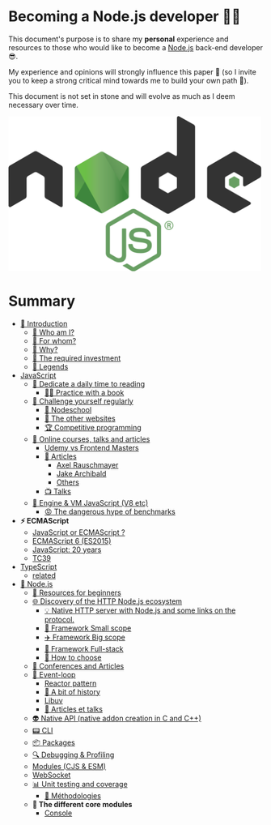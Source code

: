 # Becoming a Node.js developer 🐢🚀

This document's purpose is to share my **personal** experience and resources to those who would like to
become a [Node.js](https://nodejs.org/fr/) back-end developer 😎.

My experience and opinions will strongly influence this paper 👿 (so I invite you to keep a strong critical mind towards me to build your own path 🐤).

This document is not set in stone and will evolve as much as I deem necessary over time.

<img src="../assets/nodejs_logo.png" alt="Logo de Node.js" width="500">

# Summary

- [👋 Introduction](./chapters/introduction/introduction.md)
    - [👀 Who am I?](./chapters/introduction/introduction.md#-Who-am-I-)
    - [👊 For whom?](./chapters/introduction/introduction.md#-For-whom-)
    - [💬 Why?](./chapters/introduction/introduction.md#-Why-)
    - [😬 The required investment](./chapters/introduction/introduction.md#-The-required-investment-)
    - [📌 Legends](./chapters/introduction/introduction.md#📌-legends)
- [JavaScript](./chapters/javascript/introduction.md)
  - [📕 Dedicate a daily time to reading](./chapters/javascript/reading.md)
    - [📖📐 Practice with a book](./chapters/javascript/reading.md#📖📐-practice-with-a-book)
  - [💪 Challenge yourself regularly](./chapters/javascript/challenge.md)
    - [🏫 Nodeschool](./chapters/javascript/challenge.md#🏫-nodeschool)
    - [🔎 The other websites](./chapters/javascript/challenge.md#🔎-the-other-websites)
    - [🏆 Competitive programming](./chapters/javascript/challenge.md#🏆-competitive-programming)
  - [🌌 Online courses, talks and articles](./chapters/javascript/online-courses-talks-articles.md)
    - [Udemy vs Frontend Masters](./chapters/javascript/online-courses-talks-articles.md#udemy-vs-frontend-masters)
    - [📄 Articles](./chapters/javascript/online-courses-talks-articles.md#📄-articles)
      - [Axel Rauschmayer](./chapters/javascript/online-courses-talks-articles.md#uaxel-rauschmayeru)
      - [Jake Archibald](./chapters/javascript/online-courses-talks-articles.md#ujake-archibaldu)
      - [Others](./chapters/javascript/online-courses-talks-articles.md#uother-articlesu)
    - [📺 Talks](./chapters/javascript/online-courses-talks-articles.md#📺-talks)
  - [🔧 Engine & VM JavaScript (V8 etc)](./chapters/javascript/VM.md)
    - [😡 The dangerous hype of benchmarks](./chapters/javascript/VM.md#😡-the-dangerous-hype-of-benchmarks)
- **⚡ ECMAScript**
  - [JavaScript or ECMAScript ?](./chapters/ecmascript/javascript-or-ecmascript.md)
  - [ECMAScript 6 (ES2015)](./chapters/ecmascript/ecmascript-6.md)
  - [JavaScript: 20 years](./chapters/ecmascript/javascript-20years.md)
  - [TC39](./chapters/ecmascript/tc39.md)
- [TypeScript](./chapters/typescript/introduction.md)
  - [related](./chapters/typescript/README.md)
- [🐢 Node.js](./chapters/nodejs/introduction.md)
  - [🐥 Resources for beginners](./chapters/nodejs/beginners-resources.md)
  - [🌐 Discovery of the HTTP Node.js ecosystem](./chapters/nodejs/node-http-ecosystem.md#🚣-introduction)
    - [💡 Native HTTP server with Node.js and some links on the protocol.](./chapters/nodejs/node-http-ecosystem.md#💡-native-http-server-with-nodejs-and-some-links-on-the-protocol)
    - [🚁 Framework Small scope](./chapters/nodejs/node-http-ecosystem.md#🚁-framework-small-scope)
    - [✈️ Framework Big scope](./chapters/nodejs/node-http-ecosystem.md#✈️-framework-big-scope)
    - [🌠 Framework Full-stack](./chapters/nodejs/node-http-ecosystem.md#🌠-framework-full-stack)
    - [🎯 How to choose](./chapters/nodejs/node-http-ecosystem.md#🎯-how-to-choose)
  - [📰 Conferences and Articles](./chapters/nodejs/conf-and-articles.md)
  - [🎡 Event-loop](./chapters/nodejs/event-loop.md#introduction)
    - [Reactor pattern](./chapters/nodejs/event-loop.md#reactor-pattern)
    - [🎥 A bit of history](./chapters/nodejs/event-loop.md#🎥-a-bit-of-history)
    - [Libuv](./chapters/nodejs/event-loop.md#libuv)
    - [📜 Articles et talks](./chapters/nodejs/event-loop.md#📜-articles-et-talks)
  - [👽 Native API (native addon creation in C and C++)](./chapters/nodejs/native-api.md)
  - [📟 CLI](./chapters/nodejs/cli.md)
  - [📦 Packages](./chapters/nodejs/packages.md)
  - [🔍 Debugging & Profiling](./chapters/nodejs/debugging-and-profiling.md)
  - [Modules (CJS & ESM)](./chapters/nodejs/modules.md)
  - [WebSocket](./chapters/nodejs/websocket.md)
  - [📊 Unit testing and coverage](./chapters/nodejs/unit-testing-and-coverage.md)
    - [💃 Méthodologies](./chapters/nodejs/unit-testing-and-coverage.md#💃-méthodologies)
  - **🌟 The different core modules**
    - [Console](chapters/nodejs/core-modules/console.md)